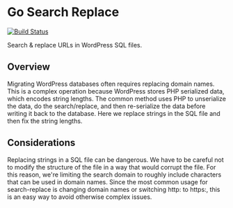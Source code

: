 # Go Search Replace

[![Build Status](https://travis-ci.com/Automattic/go-search-replace.svg?token=xWx9qCRAJeRdHxEcWW83&branch=master)](https://travis-ci.com/Automattic/go-search-replace)

Search & replace URLs in WordPress SQL files.

## Overview

Migrating WordPress databases often requires replacing domain names. This is a
complex operation because WordPress stores PHP serialized data, which encodes
string lengths. The common method uses PHP to unserialize the data, do the
search/replace, and then re-serialize the data before writing it back to the
database. Here we replace strings in the SQL file and then fix the string
lengths.

## Considerations

Replacing strings in a SQL file can be dangerous. We have to be careful not to
modify the structure of the file in a way that would corrupt the file. For this
reason, we're limiting the search domain to roughly include characters that can
be used in domain names. Since the most common usage for search-replace is
changing domain names or switching http: to https:, this is an easy way to avoid
otherwise complex issues.
